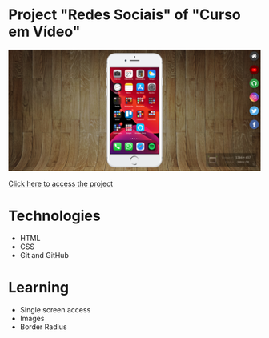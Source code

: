 # Project "Redes Sociais" of "Curso em Vídeo"

![preview](imagens/hudsonsena.github.io_ProjetoRedesSociais_.png)

[Click here to access the project](https://hudsonsena.github.io/ProjetoRedesSociais/)

# Technologies

- HTML
- CSS
- Git and GitHub

# Learning

- Single screen access
- Images
- Border Radius